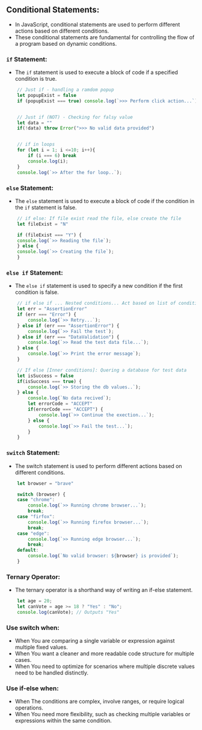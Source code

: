 ## Conditional Statements:
- In JavaScript, conditional statements are used to perform different actions based on different conditions.
- These conditional statements are fundamental for controlling the flow of a program based on dynamic conditions.


### `if` Statement:
- The `if` statement is used to execute a block of code if a specified condition is true.

```js
    // Just if - handling a ramdom popup
    let popupExist = false
    if (popupExist === true) console.log(`>>> Perform click action...`);


    // Just if (NOT) - Checking for falsy value
    let data = ""
    if(!data) throw Error(">>> No valid data provided")


    // if in loops
    for (let i = 1; i <=10; i++){
        if (i === 6) break
        console.log(i);
    }
    console.log(`>> After the for loop..`);
```


### `else` Statement:
- The `else` statement is used to execute a block of code if the condition in the `if` statement is false.

```js
    // if else: If file exist read the file, else create the file
    let fileExist = "N"

    if (fileExist === "Y") {
    console.log(`>> Reading the file`);
    } else {
    console.log(`>> Creating the file`);
    }
```


### `else if` Statement:
- The `else if` statement is used to specify a new condition if the first condition is false.

```js
    // if else if ... Nested conditions... Act based on list of conditions
    let err = "AssertionError"
    if (err === "Error") {
        console.log(`>> Retry...`);
    } else if (err === "AssertionError") {
        console.log(`>> Fail the test`);
    } else if (err === "DataValidation") {
        console.log(`>> Read the test data file...`);
    } else {
        console.log(`>> Print the error message`);
    }

    // If else [Inner conditions]: Quering a database for test data
    let isSuccess = false
    if(isSuccess === true) {
        console.log(`>> Storing the db values..`);
    } else {
        console.log(`No data recived`);
        let errorCode = "ACCEPT"
        if(errorCode === "ACCEPT") {
            console.log(`>> Continue the exection...`);
        } else {
            console.log(`>> Fail the test...`);
        }
    }
```


### `switch` Statement: 
- The switch statement is used to perform different actions based on different conditions.

```js
    let browser = "brave"

    switch (browser) {
    case "chrome":
        console.log(`>> Running chrome browser...`);
        break;
    case "firfox":
        console.log(`>> Running firefox browser...`);
        break;
    case "edge":
        console.log(`>> Running edge browser...`);
        break;
    default:
        console.log(`No valid browser: ${browser} is provided`);
    }
```


### Ternary Operator:
- The ternary operator is a shorthand way of writing an if-else statement.

```js
    let age = 20;
    let canVote = age >= 18 ? "Yes" : "No";
    console.log(canVote); // Outputs "Yes"
```


### Use switch when:
- When You are comparing a single variable or expression against multiple fixed values.
- When You want a cleaner and more readable code structure for multiple cases.
- When You need to optimize for scenarios where multiple discrete values need to be handled distinctly.


### Use if-else when:
- When The conditions are complex, involve ranges, or require logical operations.
- When You need more flexibility, such as checking multiple variables or expressions within the same condition.

